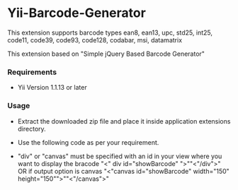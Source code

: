 
Yii-Barcode-Generator
=====================

This extension supports barcode types ean8, ean13, upc, std25, int25, code11, code39, code93, code128, codabar, msi, datamatrix

This extension based on  "Simple jQuery Based Barcode Generator"

### **Requirements**
- Yii Version 1.1.13 or later


### **Usage**
- Extract the downloaded zip file and place it inside  application extensions directory.
- Use the following code as per your requirement. 

- "div" or "canvas" must be specified with an id in your view where you want to display the bracode 
"<" div id="showBarcode" ">""<"/div">" OR if output option is canvas "<"canvas id="showBarcode" width="150" height="150"">""<"/canvas">"
